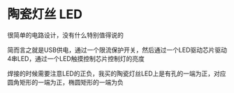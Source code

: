 # 陶瓷灯丝 LED

很简单的电路设计，没有什么特别值得说的

简而言之就是USB供电，通过一个限流保护开关，然后通过一个LED驱动芯片驱动4串LED，通过一个LED触摸控制芯片控制灯的亮度

焊接的时候需要注意LED的正负，我买的陶瓷灯丝LED上是有孔的一端为正，对应圆角矩形的一端为正，椭圆矩形的一端为负